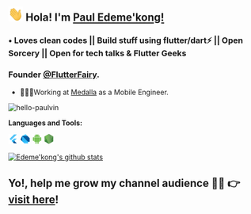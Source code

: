 ## <img src="https://raw.githubusercontent.com/Eunit99/eunit99/master/img/wave.gif" width="30px"> Hola! I'm [Paul Edeme'kong!](https://twitter.com/edeme_kong) 
### • Loves clean codes || Build stuff using flutter/dart⚡️ || Open Sorcery || Open for tech talks & Flutter Geeks
### Founder [@FlutterFairy](https://www.youtube.com/channel/UC1fuQBjVLSqwk-PgdeeMAyQ).

* 👨🏾‍💻Working at [Medalla](https://medalla.se/) as a Mobile Engineer.

<p align="left"> <img src="https://komarev.com/ghpvc/?username=hello-paulvin&label=Views&color=blue&style=plastic" alt="hello-paulvin" /> </p>


**Languages and Tools:**  

<code><img height="20" src="https://raw.githubusercontent.com/github/explore/80688e429a7d4ef2fca1e82350fe8e3517d3494d/topics/flutter/flutter.png"></code>
<code><img height="20" src="https://raw.githubusercontent.com/github/explore/80688e429a7d4ef2fca1e82350fe8e3517d3494d/topics/dart/dart.png"></code>
<code><img height="20" src="https://raw.githubusercontent.com/github/explore/80688e429a7d4ef2fca1e82350fe8e3517d3494d/topics/android/android.png"></code>
<code><img height="20" src="https://raw.githubusercontent.com/github/explore/80688e429a7d4ef2fca1e82350fe8e3517d3494d/topics/nodejs/nodejs.png"></code>    


<a href="https://github.com/hello-paulvin">
 <img align="center" src="https://github-readme-stats.vercel.app/api?username=hello-paulvin&show_icons=true&theme=dark&line_height=27" alt="Edeme'kong's github stats"/>
</a>


## Yo!, help me grow my channel audience 🙏🏾 👉 [visit here](https://www.youtube.com/channel/UC1fuQBjVLSqwk-PgdeeMAyQ)!
</div>
